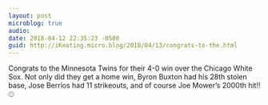 ```yaml
---
layout: post
microblog: true
audio: 
date: 2018-04-12 22:35:23 -0500
guid: http://iKeating.micro.blog/2018/04/13/congrats-to-the.html
---
```

Congrats to the Minnesota Twins for their 4-0 win over the Chicago White Sox.  Not only did they get a home win, Byron Buxton had his 28th stolen base, Jose Berríos had 11 strikeouts, and of course Joe Mower’s 2000th hit!! ⚾️ 
